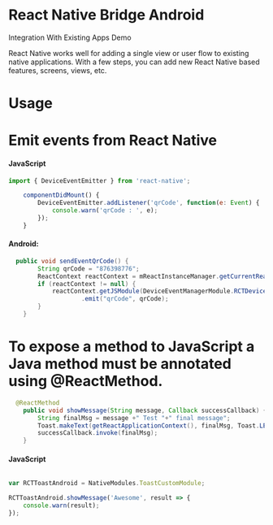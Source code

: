 # React Native Bridge Android

Integration With Existing Apps Demo

React Native works well for adding a single view or user flow to existing native applications. With a few steps, you can add new React Native based features, screens, views, etc.


# Usage 

# Emit events from React Native

#### JavaScript

```javascript
import { DeviceEventEmitter } from 'react-native';

	componentDidMount() {
		DeviceEventEmitter.addListener('qrCode', function(e: Event) {
			console.warn('qrCode : ', e);
		});
	}
```
#### Android:
```java
  public void sendEventQrCode() {
        String qrCode = "876398776";
        ReactContext reactContext = mReactInstanceManager.getCurrentReactContext();
        if (reactContext != null) {
            reactContext.getJSModule(DeviceEventManagerModule.RCTDeviceEventEmitter.class)
                    .emit("qrCode", qrCode);
        }
    }
```

# To expose a method to JavaScript a Java method must be annotated using @ReactMethod.

```java
  @ReactMethod
    public void showMessage(String message, Callback successCallback) {
        String finalMsg = message +" Test "+" final message";
        Toast.makeText(getReactApplicationContext(), finalMsg, Toast.LENGTH_LONG).show();
        successCallback.invoke(finalMsg);
    }
```


#### JavaScript

```javascript

var RCTToastAndroid = NativeModules.ToastCustomModule;

RCTToastAndroid.showMessage('Awesome', result => {
	console.warn(result);
});
```

